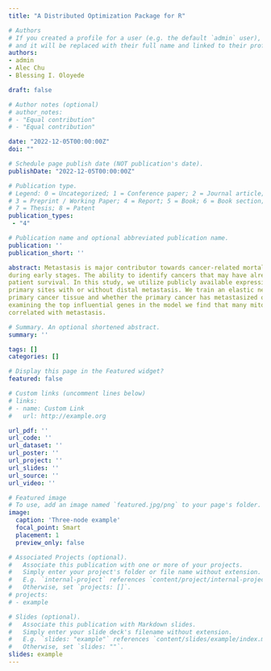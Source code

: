 ```yaml
---
title: "A Distributed Optimization Package for R"

# Authors
# If you created a profile for a user (e.g. the default `admin` user), write the username (folder name) here 
# and it will be replaced with their full name and linked to their profile.
authors:
- admin
- Alec Chu
- Blessing I. Oloyede

draft: false

# Author notes (optional)
# author_notes:
# - "Equal contribution"
# - "Equal contribution"

date: "2022-12-05T00:00:00Z"
doi: ""

# Schedule page publish date (NOT publication's date).
publishDate: "2022-12-05T00:00:00Z"

# Publication type.
# Legend: 0 = Uncategorized; 1 = Conference paper; 2 = Journal article;
# 3 = Preprint / Working Paper; 4 = Report; 5 = Book; 6 = Book section;
# 7 = Thesis; 8 = Patent
publication_types: 
 - "4"

# Publication name and optional abbreviated publication name.
publication: ''
publication_short: ''

abstract: Metastasis is major contributor towards cancer-related mortality and can be difficult to detect
during early stages. The ability to identify cancers that may have already metastasized can help increase
patient survival. In this study, we utilize publicly available expression profile datasets of cancers from
primary sites with or without distal metastasis. We train an elastic net models to predict the origin of
primary cancer tissue and whether the primary cancer has metastasized or not. Using the elastic-net for hierarchical classification, we were able to predict the origin tissue at an accuracy of 97% and whether the cancer has already metastasized at an accuracy of 90%. When
examining the top influential genes in the model we find that many mitochondrial genes were negatively
correlated with metastasis.

# Summary. An optional shortened abstract.
summary: ''

tags: []
categories: []

# Display this page in the Featured widget?
featured: false

# Custom links (uncomment lines below)
# links:
# - name: Custom Link
#   url: http://example.org

url_pdf: ''
url_code: ''
url_dataset: ''
url_poster: ''
url_project: ''
url_slides: ''
url_source: ''
url_video: ''

# Featured image
# To use, add an image named `featured.jpg/png` to your page's folder. 
image:
  caption: 'Three-node example'
  focal_point: Smart
  placement: 1
  preview_only: false

# Associated Projects (optional).
#   Associate this publication with one or more of your projects.
#   Simply enter your project's folder or file name without extension.
#   E.g. `internal-project` references `content/project/internal-project/index.md`.
#   Otherwise, set `projects: []`.
# projects:
# - example

# Slides (optional).
#   Associate this publication with Markdown slides.
#   Simply enter your slide deck's filename without extension.
#   E.g. `slides: "example"` references `content/slides/example/index.md`.
#   Otherwise, set `slides: ""`.
slides: example
---
```


